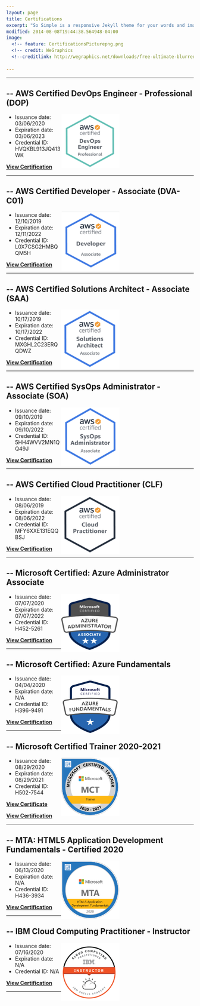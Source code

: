 ```yaml
---
layout: page
title: Certifications
excerpt: "So Simple is a responsive Jekyll theme for your words and images."
modified: 2014-08-08T19:44:38.564948-04:00
image:
  <!-- feature: CertificationsPicturepng.png
  <!-- credit: WeGraphics
  <!--creditlink: http://wegraphics.net/downloads/free-ultimate-blurred-background-pack/ -->
 
---
```


<hr/>



## -- AWS Certified DevOps Engineer - Professional (DOP)
[**<img src="/images/AWS_DevOps_Pic.png" style="float:right; margin-right: 200px; margin-top: 0px;" width="155" height="145"/>**](https://www.youracclaim.com/badges/ba1d8895-b2fc-4be2-8b70-bf2ff82d959c/linked_in_profile)
   * Issuance date: 03/06/2020
   * Expiration date: 03/06/2023                       
   * Credential ID: HVQKBL913JQ413WK

<a markdown="0" href="https://www.youracclaim.com/badges/ba1d8895-b2fc-4be2-8b70-bf2ff82d959c/linked_in_profile" target="_blank" class="btn"><strong>View Certification</strong></a>
<hr/>

## -- AWS Certified Developer - Associate (DVA-C01) 
[**<img src="/images/AWS_Developer_Pic.png" style="float:right; margin-right: 200px; margin-top: 0px;" width="155" height="158"/>**](https://www.youracclaim.com/badges/f81c1d53-acae-4b73-975a-c8f5ce1e27ab/linked_in_profile)
   * Issuance date: 12/10/2019
   * Expiration date: 12/11/2022
   * Credential ID: L0X7CSG2HMBQQM5H

<a markdown="0" href="https://www.youracclaim.com/badges/f81c1d53-acae-4b73-975a-c8f5ce1e27ab/linked_in_profile" target="_blank" class="btn"><strong>View Certification</strong></a>
<hr/>

## -- AWS Certified Solutions Architect - Associate (SAA) 
[**<img src="/images/AWS_SA_Pic.png" style="float:right; margin-right: 200px;" width="157" height="158"/>**](https://www.youracclaim.com/badges/c2bc3305-0348-4e9a-9276-96d1f512b889/linked_in_profile)
   * Issuance date: 10/17/2019
   * Expiration date: 10/17/2022
   * Credential ID: MXGHL2C23ERQQDWZ

<a markdown="0" href="https://www.youracclaim.com/badges/c2bc3305-0348-4e9a-9276-96d1f512b889/linked_in_profile" target="_blank" class="btn"><strong>View Certification</strong></a>
<hr/>

## -- AWS Certified SysOps Administrator - Associate (SOA) 
[**<img src="/images/AWS_SysOps_Pic.png" style="float:right; margin-right: 200px;" width="157" height="157"/>**](https://www.youracclaim.com/badges/b1175cd6-4d64-4196-b2d6-d7aee8bbe646/linked_in_profile)
   * Issuance date: 09/10/2019
   * Expiration date: 09/10/2022
   * Credential ID: 5HH4WVV2MN1QQ49J

<a markdown="0" href="https://www.youracclaim.com/badges/b1175cd6-4d64-4196-b2d6-d7aee8bbe646/linked_in_profile" target="_blank" class="btn"><strong>View Certification</strong></a>
<hr/>

## -- AWS Certified Cloud Practitioner (CLF)
[**<img src="/images/AWS_CP_Pic.png" style="float:right; margin-right: 200px;" width="157" height="157"/>**](https://www.youracclaim.com/badges/96bec432-1604-4c17-b199-4d73303e4902/linked_in_profile)
   * Issuance date: 08/06/2019
   * Expiration date: 08/06/2022
   * Credential ID:  MFY6XXE131EQQBSJ

<a markdown="0" href="https://www.youracclaim.com/badges/96bec432-1604-4c17-b199-4d73303e4902/linked_in_profile" target="_blank" class="btn"><strong>View Certification</strong></a>
<hr/>

## -- Microsoft Certified: Azure Administrator Associate
[**<img src="/images/Azure Admin .png" style="float:right; margin-right: 200px;" width="157" height="157"/>**](https://www.youracclaim.com/badges/bd69f088-514b-499e-a654-3e7bc1542a62/linked_in_profile)
   * Issuance date: 07/07/2020
   * Expiration date: 07/07/2022
   * Credential ID:  H452-5261

<a markdown="0" href="https://www.youracclaim.com/badges/bd69f088-514b-499e-a654-3e7bc1542a62/linked_in_profile" target="_blank" class="btn"><strong>View Certification</strong></a>
<hr/>

## -- Microsoft Certified: Azure Fundamentals
[**<img src="/images/Microsoft_Azure_Fundamentals.png" style="float:right; margin-right: 200px;" width="157" height="157"/>**](https://www.youracclaim.com/badges/ded97157-7229-4ec0-8ee0-5c8cac1a8448/linked_in_profile)
   * Issuance date: 04/04/2020
   * Expiration date: N/A
   * Credential ID:  H396-9491

<a markdown="0" href="https://www.youracclaim.com/badges/ded97157-7229-4ec0-8ee0-5c8cac1a8448/public_url" target="_blank" class="btn"><strong>View Certification</strong></a>
<br/>
<hr/>

## -- Microsoft Certified Trainer 2020-2021
[**<img src="/images/MCT.png" style="float:right; margin-right: 200px;" width="157" height="157"/>**](https://www.youracclaim.com/badges/1cd8b465-db41-4170-ba74-d9b78ff1cdf6/public_url)
   * Issuance date: 08/29/2020
   * Expiration date: 08/29/2021
   * Credential ID:  H502-7544
 
 <a markdown="0" href="https://mcptnc.microsoft.com/e746963b-c028-4486-9d7f-fb33aab64677" target="_blank" class="btn"><strong>View Certificate</strong></a>
 
<a markdown="0" href="https://www.youracclaim.com/badges/1cd8b465-db41-4170-ba74-d9b78ff1cdf6/public_url" target="_blank" class="btn"><strong>View Certification</strong></a>
<hr/>

## -- MTA: HTML5 Application Development Fundamentals - Certified 2020
[**<img src="/images/html5cert.png" style="float:right; margin-right: 200px;" width="157" height="157"/>**](https://www.youracclaim.com/badges/02f35ce1-77ca-4c25-9577-9fcabd98c66d/linked_in_profile)
   * Issuance date: 06/13/2020
   * Expiration date: N/A
   * Credential ID:  H436-3934

<a markdown="0" href="https://www.youracclaim.com/badges/02f35ce1-77ca-4c25-9577-9fcabd98c66d/linked_in_profile" target="_blank" class="btn"><strong>View Certification</strong></a>
<hr/>

## -- IBM Cloud Computing Practitioner - Instructor
[**<img src="/images/IBM.png" style="float:right; margin-right: 200px;" width="157" height="157"/>**](https://www.youracclaim.com/badges/a31dda6b-4f31-49c7-9971-7f5fab021e4f?source=linked_in_profile)
   * Issuance date: 07/16/2020
   * Expiration date: N/A
   * Credential ID:  N/A
   
<a markdown="0" href="https://www.youracclaim.com/badges/a31dda6b-4f31-49c7-9971-7f5fab021e4f?source=linked_in_profile" target="_blank" class="btn"><strong>View Certification</strong></a>
<hr/>






[^1]: Example: *domain.com/category-name/post-title*

<script src="//code.tidio.co/9iu4htavzllgovnqr86rzowc79v3bfyh.js" async></script>
